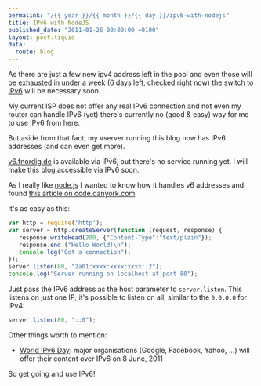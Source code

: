 ```yaml
---
permalink: "/{{ year }}/{{ month }}/{{ day }}/ipv6-with-nodejs"
title: IPv6 with NodeJS
published_date: "2011-01-26 00:00:00 +0100"
layout: post.liquid
data:
  route: blog
---
```

As there are just a few new ipv4 address left in the pool and even those will be [exhausted in under a week](http://inetcore.com/project/ipv4ec/index_en.html) (6 days left, checked right now) the switch to [IPv6](http://en.wikipedia.org/wiki/Ipv6) will be necessary soon.

My current ISP does not offer any real IPv6 connection and not even my router can handle IPv6 (yet) there's currently no (good & easy) way for me to use IPv6 from here.

But aside from that fact, my vserver running this blog now has IPv6 addresses (and can even get more).

[v6.fnordig.de](http://v6.fnordig.de) is available via IPv6, but there's no service running yet.
I will make this blog accessible via IPv6 soon.

As I really like [node.js](http://nodejs.org/) I wanted to know how it handles v6 addresses and found [this article on code.danyork.com](http://code.danyork.com/2011/01/20/testing-node-js-with-ipv6-first-step-does-it-work/).

It's as easy as this:

```javascript
var http = require('http');
var server = http.createServer(function (request, response) {
   response.writeHead(200, {"Content-Type":"text/plain"});
   response.end ("Hello World!\n");
   console.log("Got a connection");
});
server.listen(80, "2a01:xxxx:xxxx:xxxx::2");
console.log("Server running on localhost at port 80");
```

Just pass the IPv6 address as the host parameter to `server.listen`.
This listens on just one IP; it's possible to listen on all, similar to the `0.0.0.0` for IPv4:

```javascript
server.listen(80, "::0");
```

Other things worth to mention:

* [World IPv6 Day](http://isoc.org/wp/worldipv6day/): major organisations (Google, Facebook, Yahoo, ...) will offer their content over IPv6 on 8 June, 2011

So get going and use IPv6!
